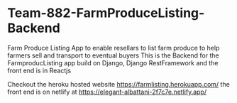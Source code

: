 # Team-882-FarmProduceListing-Backend
Farm Produce Listing App to enable resellars to list farm produce to help farmers sell and transport to eventual buyers
This is the Backend for the FarmproducListing app build on Django, Django RestFramework and the front end is in Reactjs

Checkout the heroku hosted website https://farmlisting.herokuapp.com/
the front end is on netlify at https://elegant-albattani-2f7c7e.netlify.app/

